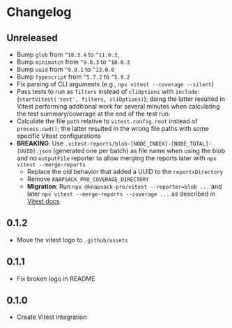 # Changelog

## Unreleased

- Bump `glob` from `^10.3.4` to `^11.0.3`,
- Bump `minimatch` from `^9.0.3` to `^10.0.3`
- Bump `uuid` from `^9.0.1` to `^13.0.0`
- Bump `typescript` from `^5.7.2` to `^5.9.2`
- Fix parsing of CLI arguments (e.g., `npx vitest --coverage --silent`)
- Pass tests to run as `filters` instead of `cliOptions` with `include:` (`startVitest('test', filters, cliOptions)`); doing the latter resulted in Vitest performing additional work for several minutes when calculating the test summary/coverage at the end of the test run.
- Calculate the file `path` relative to `vitest.config.root` instead of `process.cwd()`; the latter resulted in the wrong file paths with some specific Vitest configurations
- **BREAKING**: Use `.vitest-reports/blob-[NODE_INDEX]-[NODE_TOTAL]-[UUID].json` (generated one per batch) as file name when using the blob and no `outputFile` reporter to allow merging the reports later with `npx vitest --merge-reports`
  - Replace the old behavior that added a UUID to the `reportsDirectory`
  - Remove `KNAPSACK_PRO_COVERAGE_DIRECTORY`
  - **Migration**: Run `npx @knapsack-pro/vitest --reporter=blob ...` and later `npx vitest --merge-reports --coverage ...` as described in [Vitest docs](https://vitest.dev/guide/reporters.html#blob-reporter)

## 0.1.2

- Move the vitest logo to `.github/assets`

## 0.1.1

- Fix broken logo in README

## 0.1.0

- Create Vitest integration
